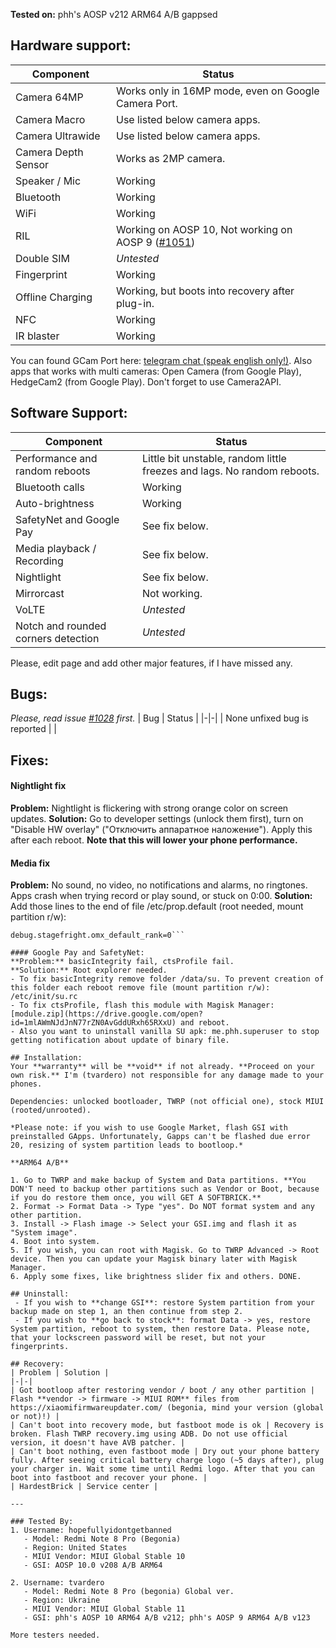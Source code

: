 **Tested on:**
phh's AOSP v212 ARM64 A/B gappsed

## Hardware support:
| Component | Status |
|-|-|
| Camera 64MP | Works only in 16MP mode, even on Google Camera Port. |
| Camera Macro | Use listed below camera apps. |
| Camera Ultrawide | Use listed below camera apps. |
| Camera Depth Sensor | Works as 2MP camera. |
| Speaker / Mic | Working |
| Bluetooth | Working |
| WiFi | Working |
| RIL | Working on AOSP 10, Not working on AOSP 9 ([#1051](https://github.com/phhusson/treble_experimentations/issues/1051)) |
| Double SIM | *Untested* |
| Fingerprint | Working |
| Offline Charging | Working, but boots into recovery after plug-in. |
| NFC | Working |
| IR blaster | Working |

You can found GCam Port here: [telegram chat (speak english only!)](https://t.me/rn8pro_gcam).
Also apps that works with multi cameras: Open Camera (from Google Play), HedgeCam2 (from Google Play). Don't forget to use Camera2API.

## Software Support:
| Component | Status |
|-|-|
| Performance and random reboots | Little bit unstable, random little freezes and lags. No random reboots. |
| Bluetooth calls | Working |
| Auto-brightness | Working |
| SafetyNet and Google Pay | See fix below. | 
| Media playback / Recording | See fix below. |
| Nightlight | See fix below. |
| Mirrorcast | Not working. |
| VoLTE | *Untested* |
| Notch and rounded corners detection | *Untested* |

Please, edit page and add other major features, if I have missed any.

## Bugs:
*Please, read issue [#1028](https://github.com/phhusson/treble_experimentations/issues/1028) first.*
| Bug | Status |
|-|-|
| None unfixed bug is reported |  |

## Fixes:
#### Nightlight fix
**Problem:** Nightlight is flickering with strong orange color on screen updates.
**Solution:** Go to developer settings (unlock them first), turn on "Disable HW overlay" ("Отключить аппаратное наложение"). Apply this after each reboot. **Note that this will lower your phone performance.**

#### Media fix
**Problem:** No sound, no video, no notifications and alarms, no ringtones. Apps crash when trying record or play sound, or stuck on 0:00.
**Solution:** Add those lines to the end of file /etc/prop.default (root needed, mount partition r/w):
```debug.stagefright.omx_default_rank.sw-audio=1
debug.stagefright.omx_default_rank=0```

#### Google Pay and SafetyNet:
**Problem:** basicIntegrity fail, ctsProfile fail.
**Solution:** Root explorer needed.
- To fix basicIntegrity remove folder /data/su. To prevent creation of this folder each reboot remove file (mount partition r/w): /etc/init/su.rc
- To fix ctsProfile, flash this module with Magisk Manager: [module.zip](https://drive.google.com/open?id=1mlAWmNJdJnN77rZN0AvGddURxh65RXxU) and reboot.
- Also you want to uninstall vanilla SU apk: me.phh.superuser to stop getting notification about update of binary file.

## Installation:
Your **warranty** will be **void** if not already. **Proceed on your own risk.** I'm (tvardero) not responsible for any damage made to your phones.

Dependencies: unlocked bootloader, TWRP (not official one), stock MIUI (rooted/unrooted).

*Please note: if you wish to use Google Market, flash GSI with preinstalled GApps. Unfortunately, Gapps can't be flashed due error 20, resizing of system partition leads to bootloop.*

**ARM64 A/B**

1. Go to TWRP and make backup of System and Data partitions. **You DON'T need to backup other partitions such as Vendor or Boot, because if you do restore them once, you will GET A SOFTBRICK.**
2. Format -> Format Data -> Type "yes". Do NOT format system and any other partition.
3. Install -> Flash image -> Select your GSI.img and flash it as "System image".
4. Boot into system.
5. If you wish, you can root with Magisk. Go to TWRP Advanced -> Root device. Then you can update your Magisk binary later with Magisk Manager.
6. Apply some fixes, like brightness slider fix and others. DONE.

## Uninstall: 
 - If you wish to **change GSI**: restore System partition from your backup made on step 1, an then continue from step 2.
 - If you wish to **go back to stock**: format Data -> yes, restore System partition, reboot to system, then restore Data. Please note, that your lockscreen password will be reset, but not your fingerprints.

## Recovery:
| Problem | Solution |
|-|-|
| Got bootloop after restoring vendor / boot / any other partition | Flash **vendor -> firmware -> MIUI ROM** files from https://xiaomifirmwareupdater.com/ (begonia, mind your version (global or not)!) |
| Can't boot into recovery mode, but fastboot mode is ok | Recovery is broken. Flash TWRP recovery.img using ADB. Do not use official version, it doesn't have AVB patcher. |
| Can't boot nothing, even fastboot mode | Dry out your phone battery fully. After seeing critical battery charge logo (~5 days after), plug your charger in. Wait some time until Redmi logo. After that you can boot into fastboot and recover your phone. |
| HardestBrick | Service center |

---

### Tested By:
1. Username: hopefullyidontgetbanned
   - Model: Redmi Note 8 Pro (Begonia)
   - Region: United States
   - MIUI Vendor: MIUI Global Stable 10
   - GSI: AOSP 10.0 v208 A/B ARM64

2. Username: tvardero
   - Model: Redmi Note 8 Pro (begonia) Global ver.
   - Region: Ukraine
   - MIUI Vendor: MIUI Global Stable 11
   - GSI: phh's AOSP 10 ARM64 A/B v212; phh's AOSP 9 ARM64 A/B v123

More testers needed.